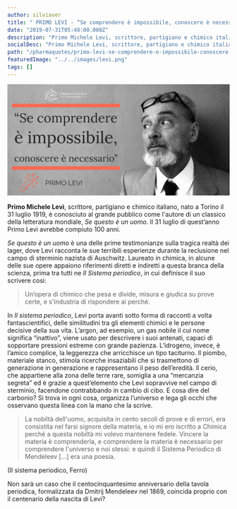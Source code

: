 ```yaml
---
author: silviaver
title: " PRIMO LEVI - “Se comprendere è impossibile, conoscere è necessario.”"
date: "2019-07-31T05:48:00.000Z"
description: "Primo Michele Levi, scrittore, partigiano e chimico italiano nato a Torino il 31 luglio 1919, è l'autore di un classico della letteratura mondiale, Se questo è un uomo. Il 31 luglio di quest’anno Primo Levi avrebbe compiuto 100 anni. "
socialDesc: "Primo Michele Levi, scrittore, partigiano e chimico italiano nato a Torino il 31 luglio 1919, è l'autore di un classico della letteratura mondiale, Se questo è un uomo. Il 31 luglio di quest’anno Primo Levi avrebbe compiuto 100 anni."
path: "/pharmaquotes/primo-levi-se-comprendere-e-impossibile-conoscere-e-necessario/"
featuredImage: "../../images/levi.png"
tags: []
---
```


![null](../../images/levi.png)

**Primo Michele Levi**, scrittore, partigiano e chimico italiano, nato a Torino il 31 luglio 1919, è conosciuto al grande pubblico come l'autore di un classico della letteratura mondiale, _Se questo è un uomo._ Il 31 luglio di quest’anno Primo Levi avrebbe compiuto 100 anni.

_Se questo è un uomo_ è una delle prime testimonianze sulla tragica realtà dei lager, dove Levi racconta le sue terribili esperienze durante la reclusione nel campo di sterminio nazista di Auschwitz. Laureato in chimica, in alcune delle sue opere appaiono riferimenti diretti e indiretti a questa branca della scienza, prima tra tutti ne _Il Sistema periodico_, in cui definisce il suo scrivere così:

> Un’opera di chimico che pesa e divide, misura e giudica su prove certe, e s'industria di rispondere ai perché.

In _Il sistema periodico_, Levi porta avanti sotto forma di racconti a volta fantascientifici, delle similitudini tra gli elementi chimici e le persone decisive della sua vita. L’argon, ad esempio, un gas nobile il cui nome significa “inattivo”, viene usato per descrivere i suoi antenati, capaci di sopportare pressioni estreme con grande pazienza. L’idrogeno, invece, è l’amico complice, la leggerezza che arricchisce un tipo taciturno. Il piombo, materiale stanco, stimola ricerche insaziabili che si trasmettono di generazione in generazione e rappresentano il peso dell’eredità. Il cerio, che appartiene alla zona delle terre rare, somiglia a una “mercanzia segreta” ed è grazie a quest’elemento che Levi sopravvive nel campo di sterminio, facendone contrabbando in cambio di cibo. E cosa dire del carbonio? Si trova in ogni cosa, organizza l’universo e lega gli occhi che osservano questa linea con la mano che la scrive.

> La nobiltà dell'uomo, acquisita in cento secoli di prove e di errori, era consistita nel farsi signore della materia, e io mi ero iscritto a Chimica perché a questa nobiltà mi volevo mantenere fedele. Vincere la materia è comprenderla, e comprendere la materia è necessario per comprendere l'universo e noi stessi: e quindi il Sistema Periodico di Mendeleev \[...] era una poesia.

(Il sistema periodico, Ferro)

Non sarà un caso che il centocinquantesimo anniversario della tavola periodica, formalizzata da Dmitrij Mendeleev nel 1869, coincida proprio con il centenario della nascita di Levi?
